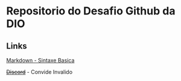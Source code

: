 # Repositorio do Desafio Github da DIO


## Links
[Markdown - Sintaxe Basica](https://www.markdownguide.org/basic-syntax/)

[~~Discord~~](https://discord.com/invite/eUrT2UFeS6) - Convide Invalido

